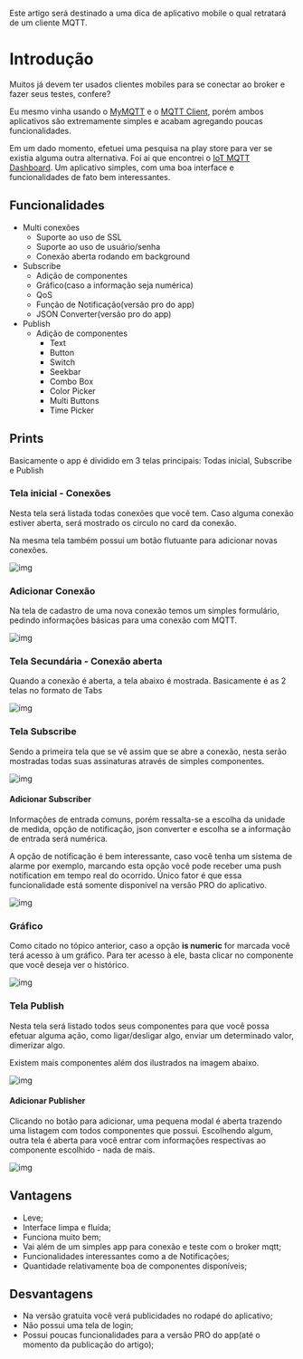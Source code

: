 Este artigo será destinado a uma dica de aplicativo mobile o qual retratará de um cliente MQTT.

# Introdução

Muitos já devem ter usados clientes mobiles para se conectar ao broker e fazer seus testes, confere?

Eu mesmo vinha usando o [MyMQTT](https://play.google.com/store/apps/details?id=at.tripwire.mqtt.client) e o [MQTT Client](https://play.google.com/store/apps/details?id=com.deepeshc.mqttrec), porém ambos aplicativos são extremamente simples e acabam agregando poucas funcionalidades.

Em um dado momento, efetuei uma pesquisa na play store para ver se existia alguma outra alternativa. Foi ai que encontrei o [IoT MQTT Dashboard](https://play.google.com/store/apps/details?id=com.thn.iotmqttdashboard). Um aplicativo simples, com uma boa interface e funcionalidades de fato bem interessantes.

## Funcionalidades

* Multi conexões
	* Suporte ao uso de SSL
	* Suporte ao uso de usuário/senha
	* Conexão aberta rodando em background
* Subscribe
	* Adição de componentes
	* Gráfico(caso a informação seja numérica)
	* QoS
	* Função de Notificação(versão pro do app)
	* JSON Converter(versão pro do app)
* Publish
	* Adição de componentes
		* Text
		* Button
		* Switch
		* Seekbar
		* Combo Box
		* Color Picker
		* Multi Buttons
		* Time Picker

## Prints

Basicamente o app é dividido em 3 telas principais: Todas inicial, Subscribe e Publish

### Tela inicial - Conexões

Nesta tela será listada todas conexões que você tem. Caso alguma conexão estiver aberta, será mostrado os circulo no card da conexão.

Na mesma tela também possui um botão flutuante para adicionar novas conexões.

![img](https://douglaszuqueto.com/uploads/articles/artigo-18/tela-inicial-conexoes.jpg)

### Adicionar Conexão

Na tela de cadastro de uma nova conexão temos um simples formulário, pedindo informações básicas para uma conexão com MQTT.

![img](https://douglaszuqueto.com/uploads/articles/artigo-18/adicionar-conexao.jpg)

### Tela Secundária - Conexão aberta

Quando a conexão é aberta, a tela abaixo é mostrada. Basicamente é as 2 telas no formato de Tabs

![img](https://douglaszuqueto.com/uploads/articles/artigo-18/conexao-aberta.jpg)

### Tela Subscribe

Sendo a primeira tela que se vê assim que se abre a conexão, nesta serão mostradas todas suas assinaturas através de simples componentes.

![img](https://douglaszuqueto.com/uploads/articles/artigo-18/conexao-aberta.jpg)

#### Adicionar Subscriber

Informações de entrada comuns, porém ressalta-se a escolha da unidade de medida, opção de notificação, json converter e escolha se a informação de entrada será numérica.

A opção de notificação é bem interessante, caso você tenha um sistema de alarme por exemplo, marcando esta opção você pode receber uma push notification em tempo real do ocorrido. Único fator é que essa funcionalidade está somente disponível na versão PRO do aplicativo.

![img](https://douglaszuqueto.com/uploads/articles/artigo-18/novo-subscriber.jpg)

### Gráfico

Como citado no tópico anterior, caso a opção **is numeric** for marcada você terá acesso à um gráfico. Para ter acesso à ele, basta clicar no componente que você deseja ver o histórico.

![img](https://douglaszuqueto.com/uploads/articles/artigo-18/subscriber-grafico.jpg)

### Tela Publish

Nesta tela será listado todos seus componentes para que você possa efetuar alguma ação, como ligar/desligar algo, enviar um determinado valor, dimerizar algo.

Existem mais componentes além dos ilustrados na imagem abaixo.

![img](https://douglaszuqueto.com/uploads/articles/artigo-18/tela-publish.jpg)

#### Adicionar Publisher

Clicando no botão para adicionar, uma pequena modal é aberta trazendo uma listagem com todos componentes que possui. Escolhendo algum, outra tela é aberta para você entrar com informações respectivas ao componente escolhido - nada de mais.

![img](https://douglaszuqueto.com/uploads/articles/artigo-18/novo-publisher.jpg)

## Vantagens

* Leve;
* Interface limpa e fluída;
* Funciona muito bem;
* Vai além de um simples app para conexão e teste com o broker mqtt;
* Funcionalidades interessantes como a de Notificações;
* Quantidade relativamente boa de componentes disponíveis;

## Desvantagens

* Na versão gratuita você verá publicidades no rodapé do aplicativo;
* Não possui uma tela de login;
* Possui poucas funcionalidades para a versão PRO do app(até o momento da publicação do artigo);
